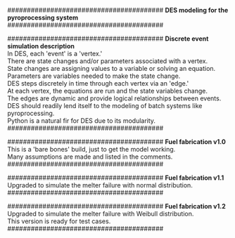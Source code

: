 ########################################
**DES modeling for the pyroprocessing system**
########################################

########################################
**Discrete event simulation description**
<br>In DES, each 'event' is a 'vertex.'
<br>There are state changes and/or parameters associated with a vertex.
<br>State changes are assigning values to a variable or solving an equation.
<br>Parameters are variables needed to make the state change.
<br>DES steps discretely in time through each vertex via an 'edge.'
<br>At each vertex, the equations are run and the state variables change.
<br>The edges are dynamic and provide logical relationships between events.
<br>DES should readily lend itself to the modeling of batch systems like pyroprocessing.
<br>Python is a natural fir for DES due to its modularity.
########################################

########################################
**Fuel fabrication v1.0**
<br>This is a 'bare bones' build, just to get the model working.
<br>Many assumptions are made and listed in the comments.
########################################

########################################
**Fuel fabrication v1.1**
<br>Upgraded to simulate the melter failure with normal distribution.
########################################

########################################
**Fuel fabrication v1.2**
<br>Upgraded to simulate the melter failure with Weibull distribution.
<br>This version is ready for test cases. 
########################################
